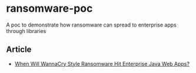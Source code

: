 # ransomware-poc
A poc to demonstrate how ransomware can spread to enterprise apps through libraries

## Article
- [When Will WannaCry Style Ransomware Hit Enterprise Java Web Apps?](https://www.sourceclear.com/blog/When-Will-WannaCry-Style-Ransomware-Hit-Enterprise-Java-Web-Apps/)
